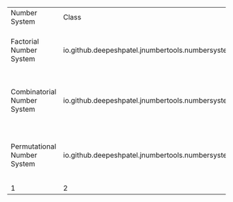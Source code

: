 <table>
<tr>
    <td>Number System</td>
    <td>Class</td>
    <td>Description</td>
</tr>

<tr>
    <td>Factorial Number System</td>
    <td>io.github.deepeshpatel.jnumbertools.numbersystem.Factoradic</td>
    <td>
        Contains APIs related to factorial number system. 
    </td>
</tr>

<tr>
    <td>Combinatorial Number System</td>
    <td>io.github.deepeshpatel.jnumbertools.numbersystem.Combinadic</td>
    <td>
        Contains APIs related to combinatorial number system. 
    </td>
</tr>

<tr>
    <td>Permutational Number System</td>
    <td>io.github.deepeshpatel.jnumbertools.numbersystem.Permutadic</td>
    <td>
        Contains APIs related to permutational number system. 
    </td>
</tr>

<tr>
    <td>1</td>
    <td>2</td>
    <td>3</td>
</tr>

</table>

